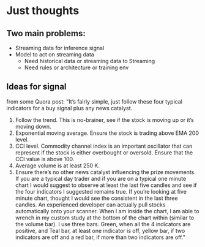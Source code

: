 # Just thoughts


## Two main problems:

* Streaming data for inference signal
* Model to act on streaming data
  - Need historical data or streaming data to Streaming
  - Need rules or architecture or training env


## Ideas for signal


from some Quora post:
"It’s fairly simple, just follow these four typical indicators for a buy signal plus any news catalyst.

1) Follow the trend. This is no-brainer, see if the stock is moving up or it’s moving down.
2) Exponential moving average. Ensure the stock is trading above EMA 200 level.
3) CCI level. Commodity channel index is an important oscillator that can represent if the stock is either overbought or oversold. Ensure that the CCI value is above 100.
4) Average volume is at least 250 K.
5) Ensure there’s no other news catalyst influencing the prize movements.
If you are a typical day trader and if you are on a typical one minute chart I would suggest to observe at least the last five candles and see if the four indicators I suggested remains true. If you’re looking at five minute chart, thought I would see the consistent in the last three candles. An experienced developer can actually pull stocks automatically onto your scanner. When I am inside the chart, I am able to wrench in my custom study at the bottom of the chart within (similar to the volume bar). I use three bars. Green, when all the 4 indicators are positive, and Teal bar, at least one indicator is off, yellow bar, if two indicators are off and a red bar, if more than two indicators are off."
